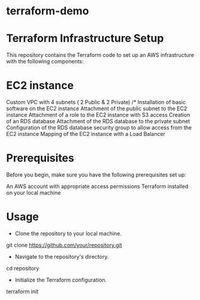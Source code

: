 # terraform-demo
# Terraform Infrastructure Setup
This repository contains the Terraform code to set up an AWS infrastructure with the following components:

# EC2 instance
Custom VPC with 4 subnets ( 2 Public & 2 Private) /*
Installation of basic software on the EC2 instance
Attachment of the public subnet to the EC2 instance
Attachment of a role to the EC2 instance with S3 access
Creation of an RDS database
Attachment of the RDS database to the private subnet
Configuration of the RDS database security group to allow access from the EC2 instance
Mapping of the EC2 instance with a Load Balancer

# Prerequisites

Before you begin, make sure you have the following prerequisites set up:

An AWS account with appropriate access permissions
Terraform installed on your local machine

# Usage

- Clone the repository to your local machine.
  
git clone https://github.com/your/repository.git

- Navigate to the repository's directory.

cd repository

- Initialize the Terraform configuration.

terraform init


